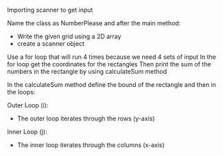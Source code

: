Importing scanner to get input

Name the class as NumberPlease and after the main method:

- Write the given grid using a 2D array
- create a scanner object

Use a for loop that will run 4 times because we need 4 sets of input
  In the for loop get the coordinates for the rectangles
  Then print the sum of the numbers in the rectangle by using calculateSum method

In the calculateSum method define the bound of the rectangle and then in the loops: 
  
  Outer Loop (i):
- The outer loop iterates through the rows (y-axis) 

Inner Loop (j):
- The inner loop iterates through the columns (x-axis)
